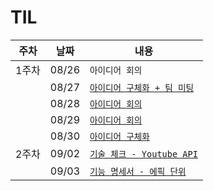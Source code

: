 # TIL

|주차|날짜|내용|
|----|----|----|
|1주차|08/26|`아이디어 회의`|
||08/27|[`아이디어 구체화 + 팀 미팅`](https://lab.REMOVED/s11-ai-speech-sub1/S11P21A210/-/blob/choiyeheon/0827.md?ref_type=heads)|
||08/28|[`아이디어 회의`](https://lab.REMOVED/s11-ai-speech-sub1/S11P21A210/-/blob/choiyeheon/0828.md?ref_type=heads)|
||08/29|[`아이디어 회의`](https://lab.REMOVED/s11-ai-speech-sub1/S11P21A210/-/blob/choiyeheon/0829.md?ref_type=heads)|
||08/30|[`아이디어 구체화`](https://lab.REMOVED/s11-ai-speech-sub1/S11P21A210/-/blob/choiyeheon/0830.md?ref_type=heads)|
|2주차|09/02|[`기술 체크 - Youtube API`](https://lab.REMOVED/s11-ai-speech-sub1/S11P21A210/-/blob/choiyeheon/0902/0902.md?ref_type=heads)|
||09/03|[`기능 명세서 - 에픽 단위`](https://lab.REMOVED/s11-ai-speech-sub1/S11P21A210/-/blob/choiyeheon/0903.md?ref_type=heads)|